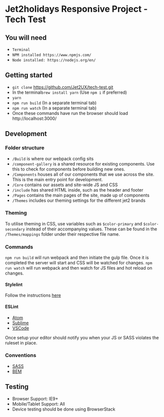 # Jet2holidays Responsive Project - Tech Test

##  You will need

* `Terminal`
* `NPM installed https://www.npmjs.com/`
* `Node installed: https://nodejs.org/en/`

## Getting started

* `git clone` https://github.com/Jet2UX/tech-test.git
* In the terminal`brew install yarn` (Use `npm i` if preferred)
* `yarn`
* `npm run build` (In a separate terminal tab)
* `npm run watch` (In a separate terminal tab)
* Once these commands have run the browser should load http://localhost:3000/


## Development

### Folder structure

- `/Build` is where our webpack config sits
- `/component-gallery` is a shared resource for existing components. Use this to check for components before building new ones.
- `/Components` houses all of our components that we use across the site. This is the main entry point for development.
- `/Core` contains our assets and site-wide JS and CSS
- `/include` has shared HTML inside, such as the header and footer
- `/Pages` contains the main pages of the site, made up of components
- `/Themes` includes our theming settings for the different jet2 brands

### Theming

To utilise theming in CSS, use variables such as `$color-primary` and `$color-secondary` instead of their accompanying values.
These can be found in the `/Themes/mappings` folder under their respective file name.

### Commands

`npm run build` will run webpack and then initiate the gulp file. Once it is completed the server will start and CSS will be watched for changes.
`npm run watch` will run webpack and then watch for JS files and hot reload on changes.

#### Stylelint

Follow the instructions [here](https://github.com/stylelint/stylelint/blob/master/docs/user-guide/complementary-tools.md#editor-plugins)

#### ESLint
- [Atom](https://atom.io/packages/linter-eslint)
- [Sublime](http://www.sublimelinter.com/en/latest/installation.html#installing-via-pc)
- [VSCode](https://marketplace.visualstudio.com/items?itemName=dbaeumer.vscode-eslint)

Once setup your editor should notify you when your JS or SASS violates the ruleset in place.


### Conventions
- [SASS](http://sass-lang.com/guide)
- [BEM](https://csswizardry.com/2013/01/mindbemding-getting-your-head-round-bem-syntax/)


## Testing

- Browser Support: IE9+
- Mobile/Tablet Support: All
- Device testing should be done using BrowserStack

